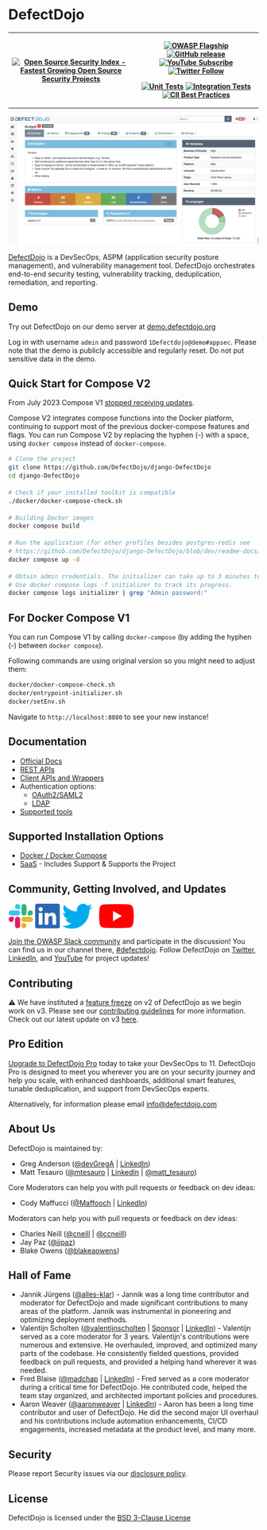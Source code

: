 # DefectDojo

<table>
    <tr styl="margin: 0; position: absolute; top: 50%; -ms-transform: translateY(-50%); transform: translateY(-50%);">
        <th>
            <a href="https://opensourcesecurityindex.io/" target="_blank" rel="noopener">
                <img style="width: 282px; height: 56px" src="https://opensourcesecurityindex.io/badge.svg"
                alt="Open Source Security Index - Fastest Growing Open Source Security Projects" width="282" height="56" />
            </a>
        </th>
        <th>
            <p>
                <a href="https://www.owasp.org/index.php/OWASP_DefectDojo_Project"><img src="https://img.shields.io/badge/owasp-flagship%20project-orange.svg" alt="OWASP Flagship"></a>
                <a href="https://github.com/DefectDojo/django-DefectDojo/releases/latest"><img src="https://img.shields.io/github/release/DefectDojo/django-DefectDojo.svg" alt="GitHub release"></a>
                <a href="https://www.youtube.com/channel/UCWw9qzqptiIvTqSqhOFuCuQ"><img src="https://img.shields.io/badge/youtube-subscribe-%23c4302b.svg" alt="YouTube Subscribe"></a>
                <a href="https://twitter.com/defectdojo/"><img src="https://img.shields.io/twitter/follow/defectdojo.svg?style=social&amp;label=Follow" alt="Twitter Follow"></a>
            </p>
            <p>
                <a href="https://github.com/DefectDojo/django-DefectDojo/actions"><img src="https://github.com/DefectDojo/django-DefectDojo/actions/workflows/unit-tests.yml/badge.svg?branch=master" alt="Unit Tests"></a>
                <a href="https://github.com/DefectDojo/django-DefectDojo/actions"><img src="https://github.com/DefectDojo/django-DefectDojo/actions/workflows/integration-tests.yml/badge.svg?branch=master" alt="Integration Tests"></a>
                <a href="https://bestpractices.coreinfrastructure.org/projects/2098"><img src="https://bestpractices.coreinfrastructure.org/projects/2098/badge" alt="CII Best Practices"></a>
            </p>
        </th>
    </tr>
 </table>

![Screenshot of DefectDojo](https://raw.githubusercontent.com/DefectDojo/django-DefectDojo/dev/docs/assets/images/screenshot1.png)

[DefectDojo](https://www.defectdojo.com/) is a DevSecOps, ASPM (application security posture management), and
vulnerability management tool.  DefectDojo orchestrates end-to-end security testing, vulnerability tracking,
deduplication, remediation, and reporting.

## Demo

Try out DefectDojo on our demo server at [demo.defectdojo.org](https://demo.defectdojo.org)

Log in with username `admin` and password `1Defectdojo@demo#appsec`. Please note that the demo is publicly accessible
and regularly reset. Do not put sensitive data in the demo.

## Quick Start for Compose V2

From July 2023 Compose V1 [stopped receiving updates](https://docs.docker.com/compose/reference/).

Compose V2 integrates compose functions into the Docker platform, continuing to support most of the previous
docker-compose features and flags. You can run Compose V2 by replacing the hyphen (-) with a space, using
`docker compose` instead of `docker-compose`.

```sh
# Clone the project
git clone https://github.com/DefectDojo/django-DefectDojo
cd django-DefectDojo

# Check if your installed toolkit is compatible
./docker/docker-compose-check.sh

# Building Docker images
docker compose build

# Run the application (for other profiles besides postgres-redis see  
# https://github.com/DefectDojo/django-DefectDojo/blob/dev/readme-docs/DOCKER.md)
docker compose up -d

# Obtain admin credentials. The initializer can take up to 3 minutes to run.
# Use docker compose logs -f initializer to track its progress.
docker compose logs initializer | grep "Admin password:"
```

## For Docker Compose V1

You can run Compose V1 by calling `docker-compose` (by adding the hyphen (-) between `docker compose`). 

Following commands are using original version so you might need to adjust them:
```sh
docker/docker-compose-check.sh
docker/entrypoint-initializer.sh
docker/setEnv.sh
```

Navigate to `http://localhost:8080` to see your new instance!

## Documentation

* [Official Docs](https://docs.defectdojo.com/)
* [REST APIs](https://docs.defectdojo.com/en/open_source/api-v2-docs/)
* [Client APIs and Wrappers](https://docs.defectdojo.com/en/open_source/api-v2-docs/#clients--api-wrappers)
* Authentication options:
    * [OAuth2/SAML2](https://docs.defectdojo.com/en/open_source/archived_docs/integrations/social-authentication/)
    * [LDAP](https://docs.defectdojo.com/en/open_source/ldap-authentication/)
* [Supported tools](https://docs.defectdojo.com/en/connecting_your_tools/parsers/)

## Supported Installation Options

* [Docker / Docker Compose](readme-docs/DOCKER.md)
* [SaaS](https://www.defectdojo.com/) - Includes Support & Supports the Project

## Community, Getting Involved, and Updates

[<img src="https://raw.githubusercontent.com/DefectDojo/django-DefectDojo/dev/docs/assets/images/slack-logo-icon.png" alt="Slack" height="50"/>](https://owasp.org/slack/invite)
[<img src="https://raw.githubusercontent.com/DefectDojo/django-DefectDojo/dev/docs/assets/images/Linkedin-logo-icon-png.png" alt="LinkedIn" height="50"/>](https://www.linkedin.com/company/defectdojo)
[<img src="https://raw.githubusercontent.com/DefectDojo/django-DefectDojo/dev/docs/assets/images/Twitter_Logo.png" alt="Twitter" height="50"/>](https://twitter.com/defectdojo)
[<img src="https://raw.githubusercontent.com/DefectDojo/django-DefectDojo/dev/docs/assets/images/YouTube-Emblem.png" alt="Youtube" height="50"/>](https://www.youtube.com/channel/UCWw9qzqptiIvTqSqhOFuCuQ)

[Join the OWASP Slack community](https://owasp.org/slack/invite) and participate in the discussion! You can find us in
our channel there, [#defectdojo](https://owasp.slack.com/channels/defectdojo). Follow DefectDojo on
[Twitter](https://twitter.com/defectdojo), [LinkedIn](https://www.linkedin.com/company/defectdojo), and
[YouTube](https://www.youtube.com/channel/UCWw9qzqptiIvTqSqhOFuCuQ) for project updates!

## Contributing

:warning: We have instituted a [feature freeze](https://github.com/DefectDojo/django-DefectDojo/discussions/8002) on v2
of DefectDojo as we begin work on v3. Please see our [contributing guidelines](readme-docs/CONTRIBUTING.md) for more
information. Check out our latest update on v3 [here](https://github.com/DefectDojo/django-DefectDojo/discussions/11199).

## Pro Edition
[Upgrade to DefectDojo Pro](https://www.defectdojo.com/) today to take your DevSecOps to 11. DefectDojo Pro is
designed to meet you wherever you are on your security journey and help you scale, with enhanced dashboards, additional
smart features, tunable deduplication, and support from DevSecOps experts.

Alternatively, for information please email info@defectdojo.com

## About Us

DefectDojo is maintained by:
* Greg Anderson ([@devGregA](https://github.com/devgrega) | [LinkedIn](https://www.linkedin.com/in/g-anderson/))
* Matt Tesauro ([@mtesauro](https://github.com/mtesauro) | [LinkedIn](https://www.linkedin.com/in/matttesauro/) |
  [@matt_tesauro](https://twitter.com/matt_tesauro))

Core Moderators can help you with pull requests or feedback on dev ideas:
* Cody Maffucci ([@Maffooch](https://github.com/maffooch) | [LinkedIn](https://www.linkedin.com/in/cody-maffucci))

Moderators can help you with pull requests or feedback on dev ideas:
* Charles Neill ([@cneill](https://github.com/cneill) | [@ccneill](https://twitter.com/ccneill))
* Jay Paz ([@jjpaz](https://twitter.com/jjpaz))
* Blake Owens ([@blakeaowens](https://github.com/blakeaowens))

## Hall of Fame
* Jannik Jürgens ([@alles-klar](https://github.com/alles-klar)) - Jannik was a long time contributor and moderator for 
  DefectDojo and made significant contributions to many areas of the platform. Jannik was instrumental in pioneering 
  and optimizing deployment methods.
* Valentijn Scholten ([@valentijnscholten](https://github.com/valentijnscholten) |
  [Sponsor](https://github.com/sponsors/valentijnscholten) |
  [LinkedIn](https://www.linkedin.com/in/valentijn-scholten/)) - Valentijn served as a core moderator for 3 years.
  Valentijn's contributions were numerous and extensive. He overhauled, improved, and optimized many parts of the
  codebase. He consistently fielded questions, provided feedback on pull requests, and provided a helping hand wherever
  it was needed.
* Fred Blaise ([@madchap](https://github.com/madchap) | [LinkedIn](https://www.linkedin.com/in/fredblaise/)) - Fred
  served as a core moderator during a critical time for DefectDojo. He contributed code, helped the team stay organized,
  and architected important policies and procedures.
* Aaron Weaver ([@aaronweaver](https://github.com/aaronweaver) | [LinkedIn](https://www.linkedin.com/in/aweaver/)) -
  Aaron has been a long time contributor and user of DefectDojo. He did the second major UI overhaul and his
  contributions include automation enhancements, CI/CD engagements, increased metadata at the product level, and many
  more.

## Security

Please report Security issues via our [disclosure policy](readme-docs/SECURITY.md).

## License

DefectDojo is licensed under the [BSD 3-Clause License](LICENSE.md)
